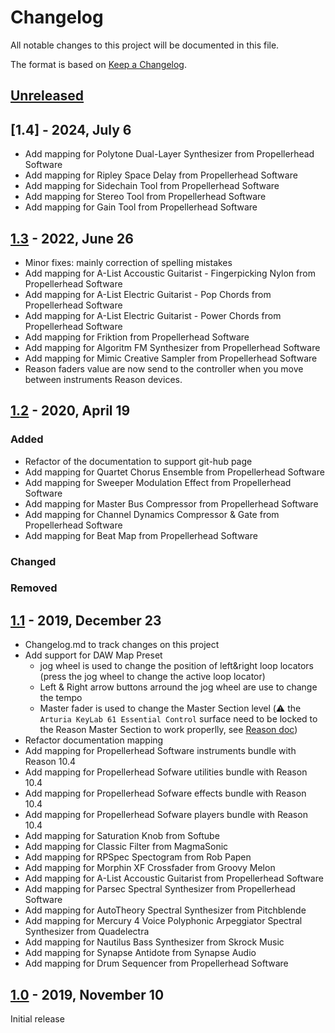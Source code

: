 # Changelog

All notable changes to this project will be documented in this file.

The format is based on [Keep a Changelog](https://keepachangelog.com/en/1.0.0/).

## [Unreleased]

## [1.4] - 2024, July 6

* Add mapping for Polytone Dual-Layer Synthesizer from Propellerhead Software
* Add mapping for Ripley Space Delay from Propellerhead Software
* Add mapping for Sidechain Tool from Propellerhead Software
* Add mapping for Stereo Tool from Propellerhead Software
* Add mapping for Gain Tool from Propellerhead Software

## [1.3] - 2022, June 26

* Minor fixes: mainly correction of spelling mistakes
* Add mapping for A-List Accoustic Guitarist - Fingerpicking Nylon from Propellerhead Software
* Add mapping for A-List Electric Guitarist - Pop Chords from Propellerhead Software
* Add mapping for A-List Electric Guitarist - Power Chords from Propellerhead Software
* Add mapping for Friktion from Propellerhead Software
* Add mapping for Algoritm FM Synthesizer from Propellerhead Software
* Add mapping for Mimic Creative Sampler from Propellerhead Software
* Reason faders value are now send to the controller when you move between instruments Reason devices.

## [1.2] - 2020, April 19

### Added

* Refactor of the documentation to support git-hub page
* Add mapping for Quartet Chorus Ensemble from Propellerhead Software
* Add mapping for Sweeper Modulation Effect from Propellerhead Software
* Add mapping for Master Bus Compressor from Propellerhead Software
* Add mapping for Channel Dynamics Compressor & Gate from Propellerhead Software
* Add mapping for Beat Map from Propellerhead Software

### Changed

### Removed

## [1.1] - 2019, December 23

* Changelog.md to track changes on this project
* Add support for DAW Map Preset
  * jog wheel is used to change the position of left&right loop locators (press the jog wheel to change the active loop locator)  
  * Left & Right arrow buttons arround the jog wheel are use to change the tempo
  * Master fader is used to change the Master Section level (:warning: the `Arturia KeyLab 61 Essential Control` surface need to be locked to the Reason Master Section to work properlly, see [Reason doc](http://docs.propellerheads.se/reason10/wwhelp/wwhimpl/js/html/wwhelp.htm#context=EngOpManProjectPro&topic=PreferencesControlSurface))
* Refactor documentation mapping
* Add mapping for Propellerhead Software instruments bundle with Reason 10.4
* Add mapping for Propellerhead Sofware utilities bundle with Reason 10.4
* Add mapping for Propellerhead Sofware effects bundle with Reason 10.4
* Add mapping for Propellerhead Sofware players bundle with Reason 10.4
* Add mapping for Saturation Knob from Softube
* Add mapping for Classic Filter from MagmaSonic
* Add mapping for RPSpec Spectogram from Rob Papen
* Add mapping for Morphin XF Crossfader from Groovy Melon
* Add mapping for A-List Accoustic Guitarist from Propellerhead Software
* Add mapping for Parsec Spectral Synthesizer from Propellerhead Software
* Add mapping for AutoTheory Spectral Synthesizer from Pitchblende
* Add mapping for Mercury 4 Voice Polyphonic Arpeggiator Spectral Synthesizer from Quadelectra
* Add mapping for Nautilus Bass Synthesizer from Skrock Music
* Add mapping for Synapse Antidote from Synapse Audio
* Add mapping for Drum Sequencer from Propellerhead Software

## [1.0] - 2019, November 10

Initial release

[Unreleased]: https://github.com/tfraudet/Reason-ArturiaKeylabEssential-Remote/compare/v1.0...HEAD
[1.0]: https://github.com/tfraudet/Reason-ArturiaKeylabEssential-Remote/releases/tag/1.0
[1.1]: https://github.com/tfraudet/Reason-ArturiaKeylabEssential-Remote/releases/tag/1.1
[1.2]: https://github.com/tfraudet/Reason-ArturiaKeylabEssential-Remote/releases/tag/1.2
[1.3]: https://github.com/tfraudet/Reason-ArturiaKeylabEssential-Remote/releases/tag/1.3
